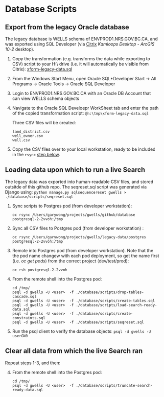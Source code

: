 # Database Scripts

## Export from the legacy Oracle database

The legacy database is WELLS schema of ENVPROD1.NRS.GOV.BC.CA, and was exported using SQL Developer (via [Citrix](https://dts.gov.bc.ca/Citrix/BCGOVWeb/) *Kamloops Desktop - ArcGIS 10-2* desktop).

1. Copy the transformation (e.g. transforms the data while exporting to CSV) script to your H:\ drive (i.e. it will automatically be visible from Citrix):
    [xform-legacy-data.sql](scripts/sql-developer/xform-legacy-data.sql)

2. From the Windows Start Menu, open Oracle SQL*Developer
    Start -> All Programs -> Oracle Tools -> Oracle SQL Developer

3. Login to ENVPROD1.NRS.GOV.BC.CA with an Oracle DB Account that can view WELLS schema objects

4.  Navigate to the Oracle SQL Develoepr WorkSheet tab and enter the path of the copied transformation script:
    `@h:\tmp\xform-legacy-data.sql`

    Three CSV files will be created:
    ```
    land_district.csv
    well_owner.csv
    well.csv
    ```

5. Copy the CSV files over to your local workstation, ready to be included in the `rsync` [step below](#rsync-csv).

## Loading data upon which to run a live Search 

The legacy data was exported into human-readable CSV files, and stored outsitde of this github repo.
The seqreset.sql script was generated via Django using:
    `python manage.py sqlsequencereset gwells > ./database/scripts/seqreset.sql`

1. Sync scripts to Postgres pod (from developer workstation):

    `oc rsync /Users/garywong/projects/gwells/github/database postgresql-2-2vvoh:/tmp`


2.  Sync all CSV files to Postgres pod (from developer workstation) <a id="rsync-csv"></a>:

    `oc rsync /Users/garywong/projects/gwells/legacy-data/postgres postgresql-2-2vvoh:/tmp`

3.  Remote into Postgres pod (from developer workstation).  Note that the the pod name changew with
each pod deployment, so get the name first (i.e. *oc get pods*) from the correct project (dev/test/prod):

    `oc rsh postgresql-2-2vvoh`

4.  From the remote shell into the Postgres pod:
    ```
    cd /tmp/  
    psql -d gwells -U <user>  -f ./database/scripts/drop-tables-cascade.sql 
    psql -d gwells -U <user>  -f ./database/scripts/create-tables.sql
    psql -d gwells -U <user>  -f ./database/scripts/load-search-ready-data.sql
    psql -d gwells -U <user>  -f ./database/scripts/create-constraints.sql
    psql -d gwells -U <user>  -f ./database/scripts/seqreset.sql 
    ```

5. Run the psql client to verify the database objects:
    `psql -d gwells -U userGN0`

## Clear all data from which the live Search ran

Repeat steps 1-3, and then:

4.  From the remote shell into the Postgres pod:
    ```
    cd /tmp/  
    psql -d gwells -U <user>  -f ./database/scripts/truncate-search-ready-data.sql
    ```
